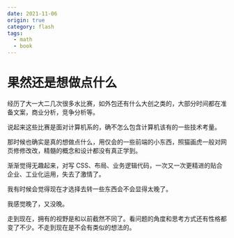 ```yaml
---
date: 2021-11-06
origin: true
category: flash
tags:
  - math
  - book
---
```


# 果然还是想做点什么

经历了大一大二几次很多水比赛，如外包还有什么大创之类的，大部分时间都在准备文案，商业分析，竞争分析等。

说起来这些比赛是面对计算机系的，确不怎么包含计算机该有的一些技术考量。

那时候也确实是真的想做点什么，用仅会的一些前端的小东西，照猫画虎一般对网页修修改改，精髓的概念和设计都没有真正学到。

渐渐觉得无趣起来，对写 CSS、布局、业务逻辑代码，一次又一次更精进的贴合企业、工业化运用，失去了激情了。

我有时候会觉得现在才选择去转一些东西会不会显得太晚了。

我感觉晚了，又没晚。

走到现在，拥有的视野是和以前截然不同了。看问题的角度和思考方式还有性格都变了不少。不走到现在是不会有类似的想法的。
